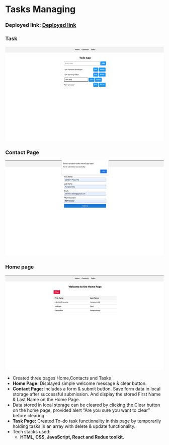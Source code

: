 # Tasks Managing

### Deployed link: [Deployed link](https://bonus-project-tasks.vercel.app/)

### Task
![todo](./public/assests/todo.png)

### Contact Page
![contacts](./public/assests/contacts.png)
### Home page
![Home page](./public/assests/home.png)

* Created three pages Home,Contacts and Tasks
*  **Home Page:** Displayed simple welcome message & clear  button.
*  **Contact Page:** Includes a form & submit button. Save form data in local storage after successful submission. And display the stored First Name & Last Name on the  Home Page.
* Data stored in local storage can be cleared by clicking the Clear button on the home page, provided alert “Are you sure you want to clear” before clearing.
* **Task Page:** Created To-do task functionality in this page by temporarily holding tasks in an array with delete & update functionality.
* Tech stacks used:
   *  **HTML, CSS, JavaScript, React and Redux toolkit.**
